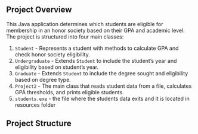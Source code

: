 ## Project Overview

This Java application determines which students are eligible for membership in an honor society based on their GPA and academic level. The project is structured into four main classes:

1. `Student` - Represents a student with methods to calculate GPA and check honor society eligibility.
2. `Undergraduate` - Extends `Student` to include the student’s year and eligibility based on student’s year.
3. `Graduate` - Extends `Student` to include the degree sought and eligibility based on degree type.
4. `Project2` - The main class that reads student data from a file, calculates GPA thresholds, and prints eligible students.
5. `students.exe` - the file where the students data exits and it is located in resources folder 

## Project Structure
